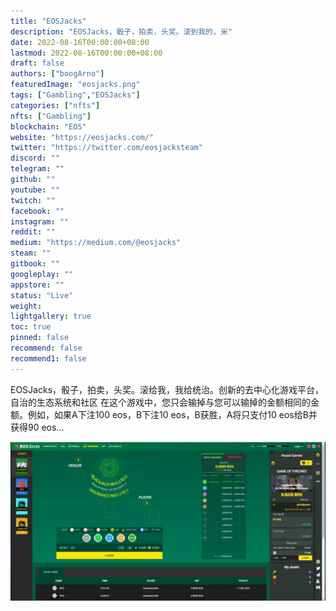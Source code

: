 ```yaml
---
title: "EOSJacks"
description: "EOSJacks，骰子，拍卖，头奖。滚到我的，米"
date: 2022-08-16T00:00:00+08:00
lastmod: 2022-08-16T00:00:00+08:00
draft: false
authors: ["boogArno"]
featuredImage: "eosjacks.png"
tags: ["Gambling","EOSJacks"]
categories: ["nfts"]
nfts: ["Gambling"]
blockchain: "EOS"
website: "https://eosjacks.com/"
twitter: "https://twitter.com/eosjacksteam"
discord: ""
telegram: ""
github: ""
youtube: ""
twitch: ""
facebook: ""
instagram: ""
reddit: ""
medium: "https://medium.com/@eosjacks"
steam: ""
gitbook: ""
googleplay: ""
appstore: ""
status: "Live"
weight: 
lightgallery: true
toc: true
pinned: false
recommend: false
recommend1: false
---
```

EOSJacks，骰子，拍卖，头奖。滚给我，我给统治。创新的去中心化游戏平台，自治的生态系统和社区
在这个游戏中，您只会输掉与您可以输掉的金额相同的金额。例如，如果A下注100 eos，B下注10 eos，B获胜，A将只支付10 eos给B并获得90 eos...

![DxnFN8lU8AAKM5z](DxnFN8lU8AAKM5z.jpg)